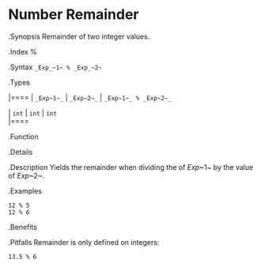 # Number Remainder

.Synopsis
Remainder of two integer values.

.Index
%

.Syntax
`_Exp_~1~ % _Exp_~2~`

.Types


|====
| `_Exp~1~_`  |  `_Exp~2~_` | `_Exp~1~_ % _Exp~2~_` 

| `int`      |  `int`     | `int`               
|====

.Function

.Details

.Description
Yields the remainder when dividing the of _Exp_~1~ by the value of _Exp_~2~.

.Examples
```rascal-shell
12 % 5
12 % 6
```

.Benefits

.Pitfalls
Remainder is only defined on integers:
```rascal-shell,error
13.5 % 6
```

